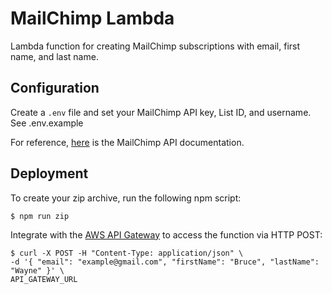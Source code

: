 # MailChimp Lambda

Lambda function for creating MailChimp subscriptions with email, first name, and last name.

##  Configuration

Create a `.env` file and set your MailChimp API key, List ID, and username. See .env.example

For reference, [here](http://developer.mailchimp.com/documentation/mailchimp/guides/get-started-with-mailchimp-api-3/) is the MailChimp API documentation.

## Deployment

To create your zip archive, run the following npm script:

```
$ npm run zip
```

Integrate with the
[AWS API Gateway](https://docs.aws.amazon.com/apigateway/latest/developerguide/getting-started-with-lambda-integration.html)
to access the function via HTTP POST:

```
$ curl -X POST -H "Content-Type: application/json" \
-d '{ "email": "example@gmail.com", "firstName": "Bruce", "lastName": "Wayne" }' \
API_GATEWAY_URL
```